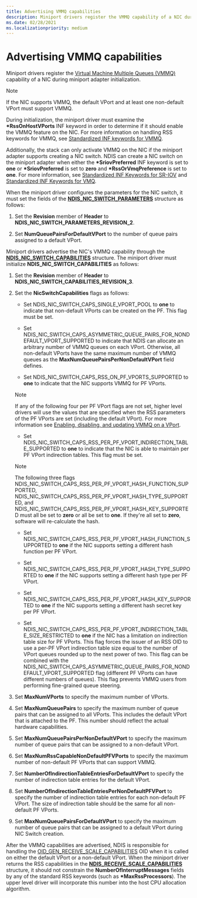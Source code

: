 ```yaml
---
title: Advertising VMMQ capabilities
description: Miniport drivers register the VMMQ capability of a NIC during miniport adapter initialization.
ms.date: 02/28/2021
ms.localizationpriority: medium
---
```



# Advertising VMMQ capabilities

Miniport drivers register the [Virtual Machine Multiple Queues (VMMQ)](overview-of-virtual-machine-multiple-queues.md) capability of a NIC during miniport adapter initialization.

> [!NOTE]
> If the NIC supports VMMQ, the default VPort and at least one non-default VPort must support VMMQ.

During initialization, the miniport driver must examine the **\*RssOnHostVPorts** INF keyword in order to determine if it should enable the VMMQ feature on the NIC. For more information on handling RSS keywords for VMMQ, see [Standardized INF keywords for VMMQ](standardized-inf-keywords-for-vmmq.md). 

Additionally, the stack can only activate VMMQ on the NIC if the miniport adapter supports creating a NIC switch. NDIS can create a NIC switch on the miniport adapter when either the **\*SriovPreferred** INF keyword is set to **one** or **\*SriovPreferred** is set to **zero** and **\*RssOrVmqPreference** is set to **one**. For more information, see [Standardized INF Keywords for SR-IOV](standardized-inf-keywords-for-sr-iov.md) and [Standardized INF Keywords for VMQ](standardized-inf-keywords-for-vmq.md). 

When the miniport driver configures the parameters for the NIC switch, it must set the fields of the [**NDIS\_NIC\_SWITCH\_PARAMETERS**](/windows-hardware/drivers/ddi/ntddndis/ns-ntddndis-_ndis_nic_switch_parameters) structure as follows:

1. Set the **Revision** member of **Header** to   **NDIS\_NIC\_SWITCH\_PARAMETERS\_REVISION\_2**.

2. Set **NumQueuePairsForDefaultVPort** to the number of queue pairs assigned to a default VPort.

Miniport drivers advertise the NIC's VMMQ capability through the [**NDIS\_NIC\_SWITCH\_CAPABILITIES**](/windows-hardware/drivers/ddi/ntddndis/ns-ntddndis-_ndis_nic_switch_capabilities) structure. The miniport driver must initialize **NDIS\_NIC\_SWITCH\_CAPABILITIES** as follows:

1. Set the **Revision** member of **Header** to **NDIS\_NIC\_SWITCH\_CAPABILITIES\_REVISION\_3**.

2. Set the **NicSwitchCapabilities** flags as follows:

   - Set NDIS\_NIC\_SWITCH\_CAPS\_SINGLE\_VPORT\_POOL to **one** to indicate that non-default VPorts can be created on the PF. This flag must be set. 

   - Set NDIS\_NIC\_SWITCH\_CAPS\_ASYMMETRIC\_QUEUE\_PAIRS\_FOR\_NONDEFAULT\_VPORT\_SUPPORTED to indicate that NDIS can allocate an arbitrary number of VMMQ queues on each VPort. Otherwise, all non-default VPorts have the same maximum number of VMMQ queues as the **MaxNumQueuePairsPerNonDefaultVPort** field defines. 

    - Set NDIS\_NIC\_SWITCH\_CAPS\_RSS\_ON\_PF\_VPORTS\_SUPPORTED to **one** to indicate that the NIC supports VMMQ for PF VPorts.
    
    > [!NOTE]
    > If any of the following four per PF VPort flags are not set, higher level drivers will use the values that are specified when the RSS parameters of the PF VPorts are set (including the default VPort). For more information see [Enabling, disabling, and updating VMMQ on a VPort](updating-vmmq-on-a-vport.md).

    - Set NDIS\_NIC\_SWITCH\_CAPS\_RSS\_PER\_PF\_VPORT\_INDIRECTION\_TABLE\_SUPPORTED to **one** to indicate that the NIC is able to maintain per PF VPort indirection tables. This flag must be set.
    
   > [!NOTE]
   > The following three flags NDIS\_NIC\_SWITCH\_CAPS\_RSS\_PER\_PF\_VPORT\_HASH\_FUNCTION\_SUPPORTED, NDIS\_NIC\_SWITCH\_CAPS\_RSS\_PER\_PF\_VPORT\_HASH\_TYPE\_SUPPORTED, and NDIS\_NIC\_SWITCH\_CAPS\_RSS\_PER\_PF\_VPORT\_HASH\_KEY\_SUPPORTED must all be set to **zero** or all be set to **one**. If they're all set to **zero**, software will re-calculate the hash. 
    

    - Set NDIS\_NIC\_SWITCH\_CAPS\_RSS\_PER\_PF\_VPORT\_HASH\_FUNCTION\_SUPPORTED to **one** if the NIC supports setting a different hash function per PF VPort.

    - Set NDIS\_NIC\_SWITCH\_CAPS\_RSS\_PER\_PF\_VPORT\_HASH\_TYPE\_SUPPORTED to **one** if the NIC supports setting a different hash type per PF VPort. 

    - Set NDIS\_NIC\_SWITCH\_CAPS\_RSS\_PER\_PF\_VPORT\_HASH\_KEY\_SUPPORTED to **one** if the NIC supports setting a different hash secret key per PF VPort.

    - Set NDIS\_NIC\_SWITCH\_CAPS\_RSS\_PER\_PF\_VPORT\_INDIRECTION\_TABLE\_SIZE\_RESTRICTED to **one** if the NIC has a limitation on indirection table size for PF VPorts. This flag forces the issuer of an RSS OID to use a per-PF VPort indirection table size equal to the number of VPort queues rounded up to the next power of two. This flag can be combined with the NDIS_NIC_SWITCH_CAPS_ASYMMETRIC_QUEUE_PAIRS_FOR_NONDEFAULT_VPORT_SUPPORTED flag (different PF VPorts can have different numbers of queues). This flag prevents VMMQ users from performing fine-grained queue steering.

1. Set **MaxNumVPorts** to specify the maximum number of VPorts.

1. Set  **MaxNumQueuePairs** to specify the maximum number of queue pairs that can be assigned to all VPorts. This includes the default VPort that is attached to the PF. This number should reflect the actual hardware capabilities. 

1. Set **MaxNumQueuePairsPerNonDefaultVPort** to specify the maximum number of queue pairs that can be assigned to a non-default VPort.

1. Set **MaxNumRssCapableNonDefaultPFVPorts** to specify the maximum number of non-default PF VPorts that can support VMMQ. 

1. Set **NumberOfIndirectionTableEntriesForDefaultVPort** to specify the number of indirection table entries for the default VPort.

1. Set **NumberOfIndirectionTableEntriesPerNonDefaultPFVPort** to specify the number of indirection table entries for each non-default PF VPort. The size of indirection table should be the same for all non-default PF VPorts.

1. Set **MaxNumQueuePairsForDefaultVPort** to specify the maximum number of queue pairs that can be assigned to a default VPort during NIC Switch creation.

After the VMMQ capabilities are advertised, NDIS is responsible for handling the [OID_GEN_RECEIVE_SCALE_CAPABILITIES](./oid-gen-receive-scale-capabilities.md) OID when it is called on either the default VPort or a non-default VPort. When the miniport driver returns the RSS capabilities in the [**NDIS\_RECEIVE\_SCALE\_CAPABILITIES**](/windows-hardware/drivers/ddi/ntddndis/ns-ntddndis-_ndis_receive_scale_capabilities) structure, it should not constrain the **NumberOfInterruptMessages** fields  by any of the standard RSS keywords (such as **\*MaxRssProcessors**). The upper level driver will incorporate this number into the host CPU allocation algorithm.